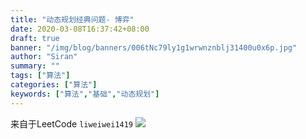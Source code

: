 ```yaml
---
title: "动态规划经典问题- 博弈"
date: 2020-03-08T16:37:42+08:00
draft: true
banner: "/img/blog/banners/006tNc79ly1g1wrwnznblj31400u0x6p.jpg"
author: "Siran"
summary: ""
tags: ["算法"]
categories: ["算法"]
keywords: ["算法","基础","动态规划"]
---
```

来自于LeetCode `liweiwei1419`
![](/img/blog/算法/动态规划.png)